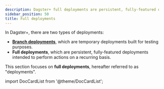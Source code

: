 ```yaml
---
description: Dagster+ full deployments are persistent, fully-featured deployments intended to perform actions on a recurring basis.
sidebar_position: 50
title: Full deployments
---
```


In Dagster+, there are two types of deployments:

- [**Branch deployments**](/dagster-plus/features/ci-cd/branch-deployments), which are temporary deployments built for testing purposes.
- **Full deployments**, which are persistent, fully-featured deployments intended to perform actions on a recurring basis.

This section focuses on **full deployments**, hereafter referred to as "deployments".

import DocCardList from '@theme/DocCardList';

<DocCardList />
